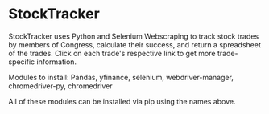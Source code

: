# StockTracker
StockTracker uses Python and Selenium Webscraping to track stock trades by members of Congress, calculate their success, and return a spreadsheet of the trades. Click on each trade's respective link to get more trade-specific information.

Modules to install:
Pandas, yfinance, selenium, webdriver-manager, chromedriver-py, chromedriver

All of these modules can be installed via pip using the names above.
